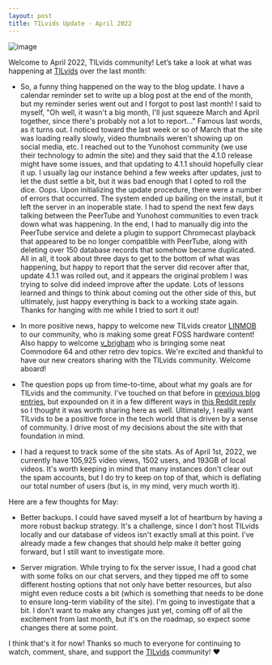 ```yaml
---
layout: post
title: TILvids Update - April 2022
---
```


![image](https://user-images.githubusercontent.com/69435791/161336613-36445ba5-43bb-4d34-9311-725c94d4e6a0.png)

Welcome to April 2022, TILvids community! Let’s take a look at what was happening at [TILvids](https://tilvids.com) over the last month:

- So, a funny thing happened on the way to the blog update. I have a calendar reminder set to write up a blog post at the end of the month, but my reminder series went out and I forgot to post last month! I said to myself, "Oh well, it wasn't a big month, I'll just squeeze March and April together, since there's probably not a lot to report..." Famous last words, as it turns out. I noticed toward the last week or so of March that the site was loading really slowly, video thumbnails weren't showing up on social media, etc. I reached out to the Yunohost community (we use their technology to admin the site) and they said that the 4.1.0 release might have some issues, and that updating to 4.1.1 should hopefully clear it up. I usually lag our instance behind a few weeks after updates, just to let the dust settle a bit, but it was bad enough that I opted to roll the dice. Oops. Upon initializing the update procedure, there were a number of errors that occurred. The system ended up bailing on the install, but it left the server in an inoperable state. I had to spend the next few days talking between the PeerTube and Yunohost communities to even track down what was happening. In the end, I had to manually dig into the PeerTube service and delete a plugin to support Chromecast playback that appeared to be no longer compatible with PeerTube, along with deleting over 150 database records that somehow became duplicated. All in all, it took about three days to get to the bottom of what was happening, but happy to report that the server did recover after that, update 4.1.1 was rolled out, and it appears the original problem I was trying to solve did indeed improve after the update. Lots of lessons learned and things to think about coming out the other side of this, but ultimately, just happy everything is back to a working state again. Thanks for hanging with me while I tried to sort it out!

- In more positive news, happy to welcome new TILvids creator [LINMOB](https://tilvids.com/a/linmob/video-channels) to our community, who is making some great FOSS hardware content! Also happy to welcome [v_brigham](https://tilvids.com/c/v_brigham_channel) who is bringing some neat Commodore 64 and other retro dev topics. We're excited and thankful to have our new creators sharing with the TILvids community. Welcome aboard!

- The question pops up from time-to-time, about what my goals are for TILvids and the community. I've touched on that before in [previous blog entries](https://blog.tilvids.com/TILvids-Update-May-2021/), but expounded on it in a few different ways in [this Reddit reply](https://www.reddit.com/r/tilvids/comments/tr65yr/2_questions_about_tilvids/) so I thought it was worth sharing here as well. Ultimately, I really want TILvids to be a positive force in the tech world that is driven by a sense of community. I drive most of my decisions about the site with that foundation in mind.

- I had a request to track some of the site stats. As of April 1st, 2022, we currently have 105,925 video views, 1502 users, and 193GB of local videos. It's worth keeping in mind that many instances don't clear out the spam accounts, but I do try to keep on top of that, which is deflating our total number of users (but is, in my mind, very much worth it).

Here are a few thoughts for May:

- Better backups. I could have saved myself a lot of heartburn by having a more robust backup strategy. It's a challenge, since I don't host TILvids locally and our database of videos isn't exactly small at this point. I've already made a few changes that should help make it better going forward, but I still want to investigate more.

- Server migration. While trying to fix the server issue, I had a good chat with some folks on our chat servers, and they tipped me off to some different hosting options that not only have better resources, but also might even reduce costs a bit (which is something that needs to be done to ensure long-term viability of the site). I'm going to investigate that a bit. I don't want to make any changes just yet, coming off of all the excitement from last month, but it's on the roadmap, so expect some changes there at some point.

I think that's it for now! Thanks so much to everyone for continuing to watch, comment, share, and support the [TILvids](https://tilvids.com) community! ❤️
